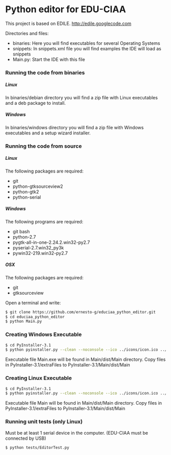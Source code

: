 # Python editor for EDU-CIAA

This project is based on EDILE. http://edile.googlecode.com

Directories and files:
  - binaries: Here you will find executables for several Operating Systems
  - snippets: In snippets.xml file you will find examples the IDE will load as snippets
  - Main.py: Start the IDE with this file

### Running the code from binaries

##### Linux
In binaries/debian directory you will find a zip file with Linux executables and a deb package to install.

##### Windows
In binaries/windows directory you will find a zip file with Windows executables and a setup wizard installer.



### Running the code from source

##### Linux
The following packages are required:
  - git
  - python-gtksourceview2
  - python-gtk2
  - python-serial
  

##### Windows
The following programs are required:
  - git bash
  - python-2.7
  - pygtk-all-in-one-2.24.2.win32-py2.7
  - pyserial-2.7.win32_py3k
  - pywin32-219.win32-py2.7

##### OSX
The following packages are required:
  - git
  - gtksourceview
  
Open a terminal and write:

```sh
$ git clone https://github.com/ernesto-g/educiaa_python_editor.git
$ cd educiaa_python_editor
$ python Main.py
```

### Creating Windows Executable

```sh
$ cd PyInstaller-3.1
$ python pyinstaller.py --clean --noconsole --ico ../icons/icon.ico ../Main.py
```
Executable file Main.exe will be found in Main/dist/Main directory.
Copy files in PyInstaller-3.1/extraFiles to PyInstaller-3.1/Main/dist/Main

### Creating Linux Executable

```sh
$ cd PyInstaller-3.1
$ python pyinstaller.py --clean --noconsole --ico ../icons/icon.ico ../Main.py
```
Executable file Main will be found in Main/dist/Main directory.
Copy files in PyInstaller-3.1/extraFiles to PyInstaller-3.1/Main/dist/Main

### Running unit tests (only Linux)
Must be at least 1 serial device in the computer. (EDU-CIAA must be connected by USB)

```sh
$ python tests/EditorTest.py
```

